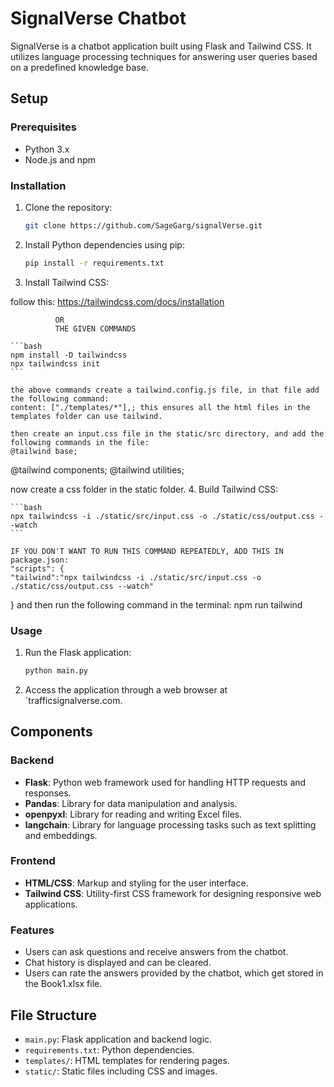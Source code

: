 # SignalVerse Chatbot

SignalVerse is a chatbot application built using Flask and Tailwind CSS. It utilizes language processing techniques for answering user queries based on a predefined knowledge base.

## Setup

### Prerequisites

- Python 3.x
- Node.js and npm

### Installation

1. Clone the repository:

    ```bash
    git clone https://github.com/SageGarg/signalVerse.git
    ```

2. Install Python dependencies using pip:

    ```bash
    pip install -r requirements.txt
    ```

3. Install Tailwind CSS:

follow this:
https://tailwindcss.com/docs/installation

              OR
              THE GIVEN COMMANDS

    ```bash
    npm install -D tailwindcss
    npx tailwindcss init
    ```

    the above commands create a tailwind.config.js file, in that file add the following command:
    content: ["./templates/*"],; this ensures all the html files in the templates folder can use tailwind.

    then create an input.css file in the static/src directory, and add the following commands in the file:
    @tailwind base;
@tailwind components;
@tailwind utilities;

now create a css folder in the static folder.
4. Build Tailwind CSS:

    ```bash
    npx tailwindcss -i ./static/src/input.css -o ./static/css/output.css --watch
    ```

    IF YOU DON'T WANT TO RUN THIS COMMAND REPEATEDLY, ADD THIS IN package.json:
    "scripts": {
    "tailwind":"npx tailwindcss -i ./static/src/input.css -o ./static/css/output.css --watch"
  }
  and then run the following command in the terminal:
  npm run tailwind

### Usage

1. Run the Flask application:

    ```bash
    python main.py
    ```

2. Access the application through a web browser at `trafficsignalverse.com.

## Components

### Backend

- **Flask**: Python web framework used for handling HTTP requests and responses.
- **Pandas**: Library for data manipulation and analysis.
- **openpyxl**: Library for reading and writing Excel files.
- **langchain**: Library for language processing tasks such as text splitting and embeddings.

### Frontend

- **HTML/CSS**: Markup and styling for the user interface.
- **Tailwind CSS**: Utility-first CSS framework for designing responsive web applications.

### Features

- Users can ask questions and receive answers from the chatbot.
- Chat history is displayed and can be cleared.
- Users can rate the answers provided by the chatbot, which get stored in the Book1.xlsx file.

## File Structure

- `main.py`: Flask application and backend logic.
- `requirements.txt`: Python dependencies.
- `templates/`: HTML templates for rendering pages.
- `static/`: Static files including CSS and images.


